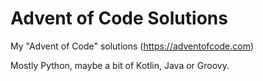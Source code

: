 # Advent of Code Solutions

My "Advent of Code" solutions (https://adventofcode.com)

Mostly Python, maybe a bit of Kotlin, Java or Groovy.
